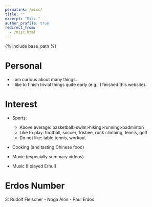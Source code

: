 ```yaml
---
permalink: /misc/
title: ""
excerpt: "Misc."
author_profile: true
redirect_from: 
  - /misc.html
---
```


{% include base_path %}


Personal
======
* I am curious about many things. 
* I like to finish trivial things quite early (e.g., I finished this website).


Interest
======
* Sports: 
  * Above average: basketball>swim>hiking>running>badminton
  * Like to play: football, soccer, frisbee, rock climbing, tennis, golf
  * Do not like: table tennis, workout

* Cooking (and tasting Chinese food)
* Movie (especially summary videos)
* Music (I played Erhu!)


Erdos Number
======
3: Rudolf Fleischer - Noga Alon - Paul Erdös


<!-- 
Writing
======
Resources I like on writing:
* 

Graduate Research
======
Resources I like on doing research:
*  
-->